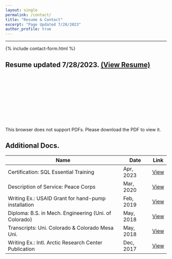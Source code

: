 ```yaml
---
layout: single
permalink: /contact/
title: "Resume & Contact"
excerpt: "Page Updated 7/28/2023"
author_profile: true
---
```


****

{% include contact-form.html %}

## Resume updated 7/28/2023.  [(View Resume)](/assets/CV_Ross_Fischer.pdf)
<object data="/assets/CV_Ross_Fischer.pdf" type="application/pdf" width="700px" height="1000px">
    <embed src="/assets/CV_Ross_Fischer.pdf">
        <p>This browser does not support PDFs. Please download the PDF to view it.</p>
    </embed>
</object>

## Additional Docs.

| Name                                                    |          Date    | Link                                           |
| ------------------------------------------------------- | ---------------- | ----------------------------------------------------- |
| Certification: SQL Essential Training                   | Apr, 2023        | [View](https://drive.google.com/file/d/15LqEmV9uV0N6gBASMcIoafuzN2-kebXO/view?usp=sharing) |
| Description of Service: Peace Corps                     | Mar, 2020        | [View](https://drive.google.com/file/d/11ZaPUrnf7VN79G4dkq5_TDpeymEEPY3-/view?usp=sharing) |
| Writing Ex.: USAID Grant for hand-pump installation     | Feb, 2019        | [View](https://drive.google.com/file/d/1h0CrHkQrbIzCY4GLJJV2nh-DOYJKQarl/view?usp=sharing) |
| Diploma: B.S. in Mech. Engineering (Uni. of Colorado)   | May, 2018        | [View](https://drive.google.com/file/d/1oBv4kTNlm8Fmbb_z-_oYpcUKwIrj2gZd/view?usp=sharing) |
| Transcripts: Uni. Colorado & Colorado Mesa Uni.         | May, 2018        | [View](https://drive.google.com/file/d/1LupGH6OphaqLxqiRr65Nd5BwfJFHbbCY/view?usp=sharing) |
| Writing Ex.: Intl. Arctic Research Center Publication   | Dec, 2017        | [View](https://drive.google.com/file/d/1DvXGOnyaiveR1j7bK40JCILnoW2wncAt/view?usp=sharing) |
